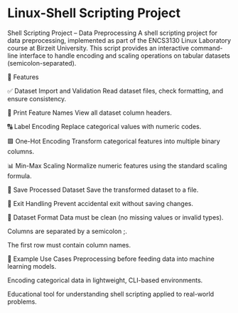 # Linux-Shell Scripting Project
Shell Scripting Project – Data Preprocessing
A shell scripting project for data preprocessing, implemented as part of the ENCS3130 Linux Laboratory course at Birzeit University. This script provides an interactive command-line interface to handle encoding and scaling operations on tabular datasets (semicolon-separated).

📁 Features

✅ Dataset Import and Validation
Read dataset files, check formatting, and ensure consistency.

📄 Print Feature Names
View all dataset column headers.

🔠 Label Encoding
Replace categorical values with numeric codes.

🟩 One-Hot Encoding
Transform categorical features into multiple binary columns.

📊 Min-Max Scaling
Normalize numeric features using the standard scaling formula.

💾 Save Processed Dataset
Save the transformed dataset to a file.

🔁 Exit Handling
Prevent accidental exit without saving changes.

🧪 Dataset Format
Data must be clean (no missing values or invalid types).

Columns are separated by a semicolon ;.

The first row must contain column names.

📌 Example Use Cases
Preprocessing before feeding data into machine learning models.

Encoding categorical data in lightweight, CLI-based environments.

Educational tool for understanding shell scripting applied to real-world problems.
